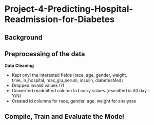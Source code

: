 # Project-4-Predicting-Hospital-Readmission-for-Diabetes
## Background



## Preprocessing of the data
**Data Cleaning**

- Kept onyl the interested fields (race, age, gender, weight, time_in_hospital, max_glu_serum, insulin, diabetesMed)
- Dropped invalid values (?)
- Converted readmitted column to binary values (reamitted in 30 day - Y/N)
- Created id columns for race, gender, age, weight for analyses



## Compile, Train and Evaluate the Model





